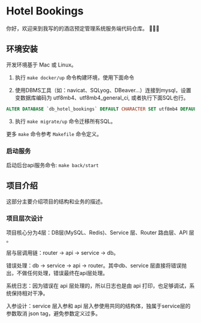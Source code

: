 # Hotel Bookings 

你好，欢迎来到我写的的酒店预定管理系统服务端代码仓库。 👏👏👏 


## 环境安装

开发环境基于 Mac 或 Linux。

1. 执行 `make docker/up` 命令构建环境，使用下面命令

2. 使用DBMS工具（如：navicat、SQLyog、DBeaver...）连接到mysql，设置变数据库编码为 utf8mb4、utf8mb4_general_ci, 或者执行下面SQL也行。
```sql
ALTER DATABASE `db_hotel_bookings` DEFAULT CHARACTER SET utf8mb4 DEFAULT COLLATE utf8mb4_general_ci;
```

3. 执行 `make migrate/up` 命令迁移所有SQL。

更多 `make` 命令参考 `Makefile` 命令定义。

### 启动服务

启动后台api服务命令: `make back/start`


## 项目介绍

这部分主要介绍项目的结构和业务的描述。

### 项目层次设计

项目核心分为4层：DB层(MySQL、Redis)、Service 层、Router 路由层、API 层 。

层与层调用链：router -> api -> service -> db。

错误处理：db -> service -> api -> router。其中db、service 层直接将错误抛出，不做任何处理，错误最终在api层处理。

系统日志：因为错误在 api 层处理的，所以日志也是由 api 打印，也足够调试，系统保持相对干净。

入参设计：service 层入参和 api 层入参使用共同的结构体，独属于service层的参数取消 json tag，避免参数定义过多。